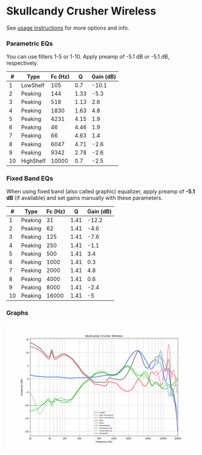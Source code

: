 # Skullcandy Crusher Wireless
See [usage instructions](https://github.com/jaakkopasanen/AutoEq#usage) for more options and info.

### Parametric EQs
You can use filters 1-5 or 1-10. Apply preamp of -5.1 dB or -5.1 dB, respectively.

|   # | Type      |   Fc (Hz) |    Q |   Gain (dB) |
|-----|-----------|-----------|------|-------------|
|   1 | LowShelf  |       105 | 0.7  |       -10.1 |
|   2 | Peaking   |       144 | 1.33 |        -5.3 |
|   3 | Peaking   |       518 | 1.13 |         2.6 |
|   4 | Peaking   |      1830 | 1.63 |         4.8 |
|   5 | Peaking   |      4231 | 4.15 |         1.9 |
|   6 | Peaking   |        46 | 4.46 |         1.9 |
|   7 | Peaking   |        66 | 4.63 |         1.4 |
|   8 | Peaking   |      6047 | 4.71 |        -2.6 |
|   9 | Peaking   |      9342 | 2.78 |        -2.6 |
|  10 | HighShelf |     10000 | 0.7  |        -2.5 |

### Fixed Band EQs
When using fixed band (also called graphic) equalizer, apply preamp of **-5.1 dB** (if available) and set gains manually with these parameters.

|   # | Type    |   Fc (Hz) |    Q |   Gain (dB) |
|-----|---------|-----------|------|-------------|
|   1 | Peaking |        31 | 1.41 |       -12.2 |
|   2 | Peaking |        62 | 1.41 |        -4.6 |
|   3 | Peaking |       125 | 1.41 |        -7.6 |
|   4 | Peaking |       250 | 1.41 |        -1.1 |
|   5 | Peaking |       500 | 1.41 |         3.4 |
|   6 | Peaking |      1000 | 1.41 |         0.3 |
|   7 | Peaking |      2000 | 1.41 |         4.8 |
|   8 | Peaking |      4000 | 1.41 |         0.6 |
|   9 | Peaking |      8000 | 1.41 |        -2.4 |
|  10 | Peaking |     16000 | 1.41 |        -5   |

### Graphs
![](./Skullcandy%20Crusher%20Wireless.png)
